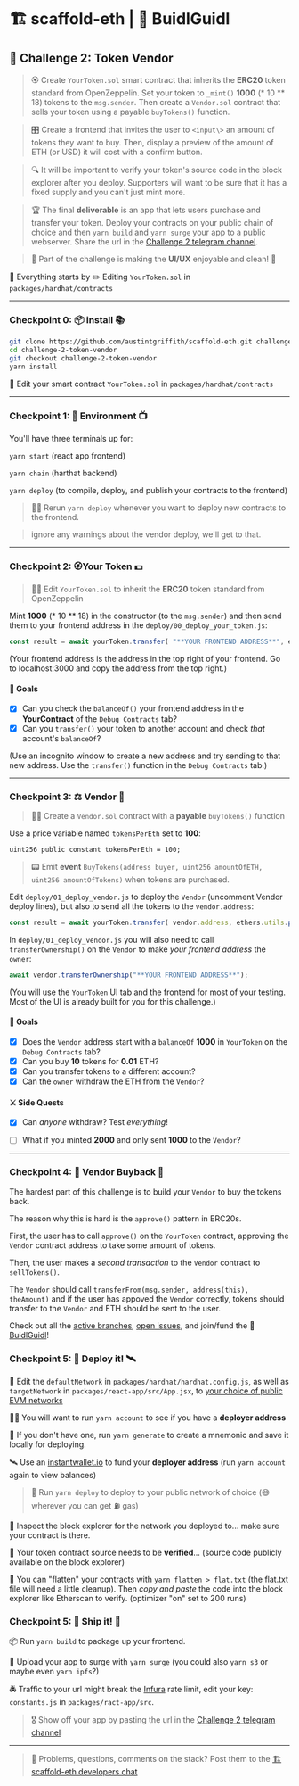 # 🏗 scaffold-eth | 🏰 BuidlGuidl

## 🚩 Challenge 2: Token Vendor

> 🏵 Create `YourToken.sol` smart contract that inherits the **ERC20** token standard from OpenZeppelin. Set your token to `_mint()` **1000** (* 10 ** 18) tokens to the `msg.sender`. Then create a `Vendor.sol` contract that sells your token using a payable `buyTokens()` function.

> 🎛 Create a frontend that invites the user to `<input\>` an amount of tokens they want to buy. Then, display a preview of the amount of ETH (or USD) it will cost with a confirm button.

> 🔍 It will be important to verify your token's source code in the block explorer after you deploy. Supporters will want to be sure that it has a fixed supply and you can't just mint more.

> 🏆 The final **deliverable** is an app that lets users purchase and transfer your token. Deploy your contracts on your public chain of choice and then `yarn build` and `yarn surge` your app to a public webserver. Share the url in the [Challenge 2 telegram channel](https://t.me/joinchat/IfARhZFc5bfPwpjq).

> 📱 Part of the challenge is making the **UI/UX** enjoyable and clean! 🤩


🧫 Everything starts by ✏️ Editing `YourToken.sol` in `packages/hardhat/contracts`

---
### Checkpoint 0: 📦 install 📚

```bash
git clone https://github.com/austintgriffith/scaffold-eth.git challenge-2-token-vendor
cd challenge-2-token-vendor
git checkout challenge-2-token-vendor
yarn install
```

🔏 Edit your smart contract `YourToken.sol` in `packages/hardhat/contracts`

---

### Checkpoint 1: 🔭 Environment 📺

You'll have three terminals up for:

`yarn start` (react app frontend)

`yarn chain` (harthat backend)

`yarn deploy` (to compile, deploy, and publish your contracts to the frontend)

> 👩‍💻 Rerun `yarn deploy` whenever you want to deploy new contracts to the frontend.

> ignore any warnings about the vendor deploy, we'll get to that.

---

### Checkpoint 2: 🏵Your Token 💵

> 👩‍💻 Edit `YourToken.sol` to inherit the **ERC20** token standard from OpenZeppelin

Mint **1000** (* 10 ** 18) in the constructor (to the `msg.sender`) and then send them to your frontend address in the `deploy/00_deploy_your_token.js`:

```javascript
const result = await yourToken.transfer( "**YOUR FRONTEND ADDRESS**", ethers.utils.parseEther("1000") );
```

(Your frontend address is the address in the top right of your frontend. Go to localhost:3000 and copy the address from the top right.)

#### 🥅 Goals

- [x] Can you check the `balanceOf()` your frontend address in the **YourContract** of the `Debug Contracts` tab?
- [x] Can you `transfer()` your token to another account and check *that* account's `balanceOf`?

(Use an incognito window to create a new address and try sending to that new address. Use the `transfer()` function in the `Debug Contracts` tab.)

---

### Checkpoint 3: ⚖️ Vendor 🤖

> 👩‍💻 Create a `Vendor.sol` contract with a **payable** `buyTokens()` function

Use a price variable named `tokensPerEth` set to **100**:

```solidity
uint256 public constant tokensPerEth = 100;
```

> 📟 Emit **event** `BuyTokens(address buyer, uint256 amountOfETH, uint256 amountOfTokens)` when tokens are purchased.

Edit `deploy/01_deploy_vendor.js` to deploy the `Vendor` (uncomment Vendor deploy lines), but also to send all the tokens to the `vendor.address`:

```js
const result = await yourToken.transfer( vendor.address, ethers.utils.parseEther("1000") );
```

In `deploy/01_deploy_vendor.js` you will also need to call `transferOwnership()` on the `Vendor` to make *your frontend address* the `owner`:

```js
await vendor.transferOwnership("**YOUR FRONTEND ADDRESS**");
```

(You will use the `YourToken` UI tab and the frontend for most of your testing. Most of the UI is already built for you for this challenge.)

#### 🥅 Goals
- [x] Does the `Vendor` address start with a `balanceOf` **1000** in `YourToken` on the `Debug Contracts` tab?
- [x] Can you buy **10** tokens for **0.01** ETH?
- [x] Can you transfer tokens to a different account?
- [x] Can the `owner` withdraw the ETH from the `Vendor`?

#### ⚔️ Side Quests
- [x] Can *anyone* withdraw? Test *everything*!
- [ ] What if you minted **2000** and only sent **1000** to the `Vendor`?


---


### Checkpoint 4: 🤔 Vendor Buyback 🤯

The hardest part of this challenge is to build your `Vendor` to buy the tokens back.

The reason why this is hard is the `approve()` pattern in ERC20s.

First, the user has to call `approve()` on the `YourToken` contract, approving the `Vendor` contract address to take some amount of tokens.

Then, the user makes a *second transaction* to the `Vendor` contract to `sellTokens()`.

The `Vendor` should call `transferFrom(msg.sender, address(this), theAmount)` and if the user has appoved the `Vendor` correctly, tokens should transfer to the `Vendor` and ETH should be sent to the user.



Check out all the [active branches](https://github.com/austintgriffith/scaffold-eth/branches/active), [open issues](https://github.com/austintgriffith/scaffold-eth/issues), and join/fund the 🏰 [BuidlGuidl](https://BuidlGuidl.com)!




### Checkpoint 5: 💾 Deploy it! 🛰

📡 Edit the `defaultNetwork` in `packages/hardhat/hardhat.config.js`, as well as `targetNetwork` in `packages/react-app/src/App.jsx`, to [your choice of public EVM networks](https://ethereum.org/en/developers/docs/networks/)

👩‍🚀 You will want to run `yarn account` to see if you have a **deployer address**

🔐 If you don't have one, run `yarn generate` to create a mnemonic and save it locally for deploying.

🛰 Use an [instantwallet.io](https://instantwallet.io) to fund your **deployer address** (run `yarn account` again to view balances)

 >  🚀 Run `yarn deploy` to deploy to your public network of choice (😅 wherever you can get ⛽️ gas)

🔬 Inspect the block explorer for the network you deployed to... make sure your contract is there.  

👮 Your token contract source needs to be **verified**... (source code publicly available on the block explorer)

📠 You can "flatten" your contracts with `yarn flatten > flat.txt` (the flat.txt file will need a little cleanup). Then *copy and paste* the code into the block explorer like Etherscan to verify. (optimizer "on" set to 200 runs)


### Checkpoint 5: 🚢 Ship it! 🚁

 📦 Run `yarn build` to package up your frontend.

💽 Upload your app to surge with `yarn surge` (you could also `yarn s3` or maybe even `yarn ipfs`?)

🚔 Traffic to your url might break the [Infura](https://infura.io/) rate limit, edit your key: `constants.js` in `packages/ract-app/src`.

> 🎖 Show off your app by pasting the url in the [Challenge 2 telegram channel](https://t.me/joinchat/IfARhZFc5bfPwpjq)

---

> 💬 Problems, questions, comments on the stack? Post them to the [🏗 scaffold-eth developers chat](https://t.me/joinchat/F7nCRK3kI93PoCOk)
